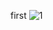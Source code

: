 first
![1](https://github.com/ProtskovV/Postman/assets/130400251/7e672f6b-c900-4ee2-b160-0a9d9c3f9498)
